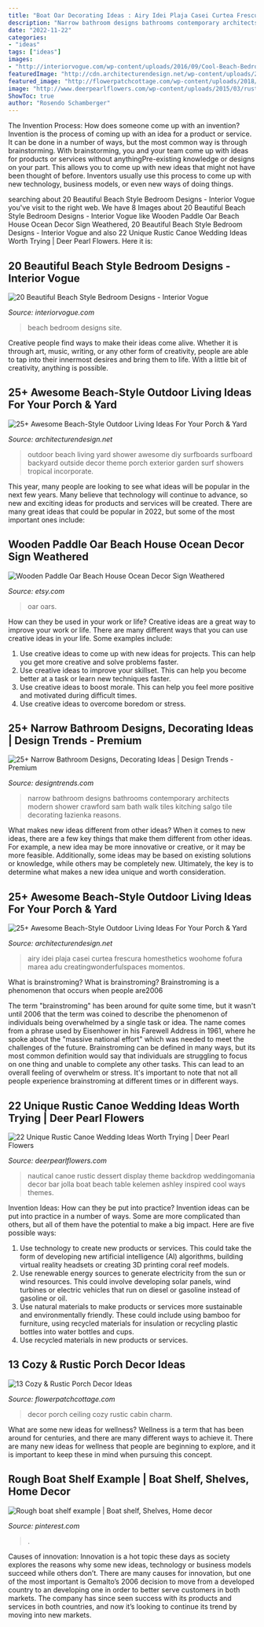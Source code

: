 ```yaml
---
title: "Boat Oar Decorating Ideas : Airy Idei Plaja Casei Curtea Frescura Homesthetics Woohome Fofura Marea Adu Creatingwonderfulspaces Momentos"
description: "Narrow bathroom designs bathrooms contemporary architects modern shower crawford sam bath walk tiles kitching salgo tile decorating łazienka reasons"
date: "2022-11-22"
categories:
- "ideas"
tags: ["ideas"]
images:
- "http://interiorvogue.com/wp-content/uploads/2016/09/Cool-Beach-Bedroom-Design.jpg"
featuredImage: "http://cdn.architecturendesign.net/wp-content/uploads/2015/07/AD-Beach-Style-Outdoor-Living-Ideas-17.jpg"
featured_image: "http://flowerpatchcottage.com/wp-content/uploads/2018/02/fe499bb1d16be26dd9cf3f1bdc5b4ed8-adventure-cabin-ideas.jpg"
image: "http://www.deerpearlflowers.com/wp-content/uploads/2015/03/rustic-beachy-dessert-bar-and-wedding-backdrop.jpg"
ShowToc: true
author: "Rosendo Schamberger"
---
```



The Invention Process: How does someone come up with an invention?
Invention is the process of coming up with an idea for a product or service. It can be done in a number of ways, but the most common way is through brainstorming. With brainstorming, you and your team come up with ideas for products or services without anythingPre-existing knowledge or designs on your part. This allows you to come up with new ideas that might not have been thought of before. Inventors usually use this process to come up with new technology, business models, or even new ways of doing things.

	

		
searching about 20 Beautiful Beach Style Bedroom Designs - Interior Vogue you've visit to the right web. We have 8 Images about 20 Beautiful Beach Style Bedroom Designs - Interior Vogue like Wooden Paddle Oar Beach House Ocean Decor Sign Weathered, 20 Beautiful Beach Style Bedroom Designs - Interior Vogue and also 22 Unique Rustic Canoe Wedding Ideas Worth Trying | Deer Pearl Flowers. Here it is:
		
    
## 20 Beautiful Beach Style Bedroom Designs - Interior Vogue

<img loading=lazy src="http://interiorvogue.com/wp-content/uploads/2016/09/Cool-Beach-Bedroom-Design.jpg" onerror="this.onerror=null;this.src='https://tse3.mm.bing.net/th?id=OIP.GVm6m2JeJXDLcySvlPWxZwHaKU&amp;pid=15.1';" alt="20 Beautiful Beach Style Bedroom Designs - Interior Vogue">

_Source: interiorvogue.com_

>beach bedroom designs site. 

	

Creative people find ways to make their ideas come alive. Whether it is through art, music, writing, or any other form of creativity, people are able to tap into their innermost desires and bring them to life. With a little bit of creativity, anything is possible.

    
## 25+ Awesome Beach-Style Outdoor Living Ideas For Your Porch &amp; Yard

<img loading=lazy src="http://cdn.architecturendesign.net/wp-content/uploads/2015/07/AD-Beach-Style-Outdoor-Living-Ideas-17.jpg" onerror="this.onerror=null;this.src='https://tse2.mm.bing.net/th?id=OIP.f4KXxdrTKzKC686p1PpgbAHaJ4&amp;pid=15.1';" alt="25+ Awesome Beach-Style Outdoor Living Ideas For Your Porch &amp; Yard">

_Source: architecturendesign.net_

>outdoor beach living yard shower awesome diy surfboards surfboard backyard outside decor theme porch exterior garden surf showers tropical incorporate. 

	

This year, many people are looking to see what ideas will be popular in the next few years. Many believe that technology will continue to advance, so new and exciting ideas for products and services will be created. There are many great ideas that could be popular in 2022, but some of the most important ones include: 

    
## Wooden Paddle Oar Beach House Ocean Decor Sign Weathered

<img loading=lazy src="https://img0.etsystatic.com/012/0/7695001/il_570xN.423169718_rx79.jpg" onerror="this.onerror=null;this.src='https://tse2.mm.bing.net/th?id=OIP.U8AD4aP7AUQx8eByDr1VtAHaJ6&amp;pid=15.1';" alt="Wooden Paddle Oar Beach House Ocean Decor Sign Weathered">

_Source: etsy.com_

>oar oars. 

	

How can they be used in your work or life?
Creative ideas are a great way to improve your work or life. There are many different ways that you can use creative ideas in your life. Some examples include: 
1. Use creative ideas to come up with new ideas for projects. This can help you get more creative and solve problems faster. 
2. Use creative ideas to improve your skillset. This can help you become better at a task or learn new techniques faster. 
3. Use creative ideas to boost morale. This can help you feel more positive and motivated during difficult times. 
4. Use creative ideas to overcome boredom or stress.

    
## 25+ Narrow Bathroom Designs, Decorating Ideas | Design Trends - Premium

<img loading=lazy src="https://images.designtrends.com/wp-content/uploads/2016/02/08064521/Narrow-contemporary-with-tiles-bathroom-design.jpg" onerror="this.onerror=null;this.src='https://tse1.mm.bing.net/th?id=OIP.zCqG1WCTo4_z3Qh18mkS1wHaLH&amp;pid=15.1';" alt="25+ Narrow Bathroom Designs, Decorating Ideas | Design Trends - Premium">

_Source: designtrends.com_

>narrow bathroom designs bathrooms contemporary architects modern shower crawford sam bath walk tiles kitching salgo tile decorating łazienka reasons. 

	

What makes new ideas different from other ideas?
When it comes to new ideas, there are a few key things that make them different from other ideas. For example, a new idea may be more innovative or creative, or it may be more feasible. Additionally, some ideas may be based on existing solutions or knowledge, while others may be completely new. Ultimately, the key is to determine what makes a new idea unique and worth consideration.

    
## 25+ Awesome Beach-Style Outdoor Living Ideas For Your Porch &amp; Yard

<img loading=lazy src="https://cdn.architecturendesign.net/wp-content/uploads/2015/07/AD-Beach-Style-Outdoor-Living-Ideas-13-1.jpg" onerror="this.onerror=null;this.src='https://tse4.mm.bing.net/th?id=OIP.HuzFFAPU8IH2EzZYg0yclwHaJW&amp;pid=15.1';" alt="25+ Awesome Beach-Style Outdoor Living Ideas For Your Porch &amp; Yard">

_Source: architecturendesign.net_

>airy idei plaja casei curtea frescura homesthetics woohome fofura marea adu creatingwonderfulspaces momentos. 

	

What is brainstroming?
What is brainstroming? Brainstroming is a phenomenon that occurs when people are2006

The term "brainstroming" has been around for quite some time, but it wasn't until 2006 that the term was coined to describe the phenomenon of individuals being overwhelmed by a single task or idea. The name comes from a phrase used by Eisenhower in his Farewell Address in 1961, where he spoke about the "massive national effort" which was needed to meet the challenges of the future. Brainstroming can be defined in many ways, but its most common definition would say that individuals are struggling to focus on one thing and unable to complete any other tasks. This can lead to an overall feeling of overwhelm or stress. It's important to note that not all people experience brainstroming at different times or in different ways.

    
## 22 Unique Rustic Canoe Wedding Ideas Worth Trying | Deer Pearl Flowers

<img loading=lazy src="http://www.deerpearlflowers.com/wp-content/uploads/2015/03/rustic-beachy-dessert-bar-and-wedding-backdrop.jpg" onerror="this.onerror=null;this.src='https://tse3.mm.bing.net/th?id=OIP.5SDK_xViXNTtl2IZdEJ-4gHaKH&amp;pid=15.1';" alt="22 Unique Rustic Canoe Wedding Ideas Worth Trying | Deer Pearl Flowers">

_Source: deerpearlflowers.com_

>nautical canoe rustic dessert display theme backdrop weddingomania decor bar jolla boat beach table kelemen ashley inspired cool ways themes. 

	

Invention Ideas: How can they be put into practice?
Invention ideas can be put into practice in a number of ways. Some are more complicated than others, but all of them have the potential to make a big impact. Here are five possible ways: 
1. Use technology to create new products or services. This could take the form of developing new artificial intelligence (AI) algorithms, building virtual reality headsets or creating 3D printing coral reef models.
2. Use renewable energy sources to generate electricity from the sun or wind resources. This could involve developing solar panels, wind turbines or electric vehicles that run on diesel or gasoline instead of gasoline or oil. 
3. Use natural materials to make products or services more sustainable and environmentally friendly. These could include using bamboo for furniture, using recycled materials for insulation or recycling plastic bottles into water bottles and cups. 
4. Use recycled materials in new products or services.

    
## 13 Cozy &amp; Rustic Porch Decor Ideas

<img loading=lazy src="http://flowerpatchcottage.com/wp-content/uploads/2018/02/fe499bb1d16be26dd9cf3f1bdc5b4ed8-adventure-cabin-ideas.jpg" onerror="this.onerror=null;this.src='https://tse1.mm.bing.net/th?id=OIP.XORC0-oL81dis3Bm6y7dugHaJs&amp;pid=15.1';" alt="13 Cozy &amp; Rustic Porch Decor Ideas">

_Source: flowerpatchcottage.com_

>decor porch ceiling cozy rustic cabin charm. 

	

What are some new ideas for wellness?
Wellness is a term that has been around for centuries, and there are many different ways to achieve it. There are many new ideas for wellness that people are beginning to explore, and it is important to keep these in mind when pursuing this concept.

    
## Rough Boat Shelf Example | Boat Shelf, Shelves, Home Decor

<img loading=lazy src="https://i.pinimg.com/736x/77/01/2a/77012afc248d7222e763102c76945814--boat-shelf-one-day.jpg" onerror="this.onerror=null;this.src='https://tse2.mm.bing.net/th?id=OIP.A0xE83-cJYsba08nb6HpMgHaNJ&amp;pid=15.1';" alt="Rough boat shelf example | Boat shelf, Shelves, Home decor">

_Source: pinterest.com_

>. 

	

Causes of innovation:
Innovation is a hot topic these days as society explores the reasons why some new ideas, technology or business models succeed while others don’t. There are many causes for innovation, but one of the most important is Gemalto’s 2006 decision to move from a developed country to an developing one in order to better serve customers in both markets. The company has since seen success with its products and services in both countries, and now it’s looking to continue its trend by moving into new markets.

